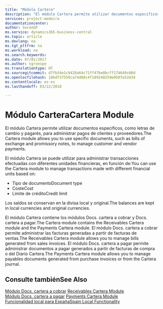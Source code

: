 ```yaml
---
title: "Módulo Cartera"
description: "El módulo Cartera permite utilizar documentos específicos, como letras de cambio y pagarés, para administrar pagos de clientes y proveedores."
services: project-madeira
documentationcenter: 
author: SorenGP
ms.service: dynamics365-business-central
ms.topic: article
ms.devlang: na
ms.tgt_pltfrm: na
ms.workload: na
ms.search.keywords: 
ms.date: 07/01/2017
ms.author: sgroespe
ms.translationtype: HT
ms.sourcegitcommit: d7fb34e1c9428a64c71ff47be8bcff174649c00d
ms.openlocfilehash: 10bdf37559ca74d88c4f189240259e050fe52d34
ms.contentlocale: es-es
ms.lasthandoff: 03/22/2018

---
```

# <a name="cartera-module"></a><span data-ttu-id="01c73-103">Módulo Cartera</span><span class="sxs-lookup"><span data-stu-id="01c73-103">Cartera Module</span></span>
<span data-ttu-id="01c73-104">El módulo Cartera permite utilizar documentos específicos, como letras de cambio y pagarés, para administrar pagos de clientes y proveedores.</span><span class="sxs-lookup"><span data-stu-id="01c73-104">The Cartera module allows you to use specific documents, such as bills of exchange and promissory notes, to manage customer and vendor payments.</span></span>  

<span data-ttu-id="01c73-105">El módulo Cartera se puede utilizar para administrar transacciones efectuadas con diferentes unidades financieras, en función de:</span><span class="sxs-lookup"><span data-stu-id="01c73-105">You can use the Cartera module to manage transactions made with different financial units based on:</span></span>  

- <span data-ttu-id="01c73-106">Tipo de documento</span><span class="sxs-lookup"><span data-stu-id="01c73-106">Document type</span></span>  
- <span data-ttu-id="01c73-107">Coste</span><span class="sxs-lookup"><span data-stu-id="01c73-107">Cost</span></span>  
- <span data-ttu-id="01c73-108">Límite de crédito</span><span class="sxs-lookup"><span data-stu-id="01c73-108">Credit limit</span></span>  

<span data-ttu-id="01c73-109">Los saldos se conservan en la divisa local y original.</span><span class="sxs-lookup"><span data-stu-id="01c73-109">The balances are kept in local currencies and original currencies.</span></span>  

<span data-ttu-id="01c73-110">El módulo Cartera contiene los módulos Docs. cartera a cobrar y Docs. cartera a pagar.</span><span class="sxs-lookup"><span data-stu-id="01c73-110">The Cartera module contains the Receivables Cartera module and the Payments Cartera module.</span></span> <span data-ttu-id="01c73-111">El módulo Docs. cartera a cobrar permite administrar las facturas generadas a partir de facturas de ventas.</span><span class="sxs-lookup"><span data-stu-id="01c73-111">The Receivables Cartera module allows you to manage bills generated from sales invoices.</span></span> <span data-ttu-id="01c73-112">El módulo Docs. cartera a pagar permite administrar documentos a pagar generados a partir de facturas de compra o del Diario Cartera.</span><span class="sxs-lookup"><span data-stu-id="01c73-112">The Payments Cartera module allows you to manage payables documents generated from purchase invoices or from the Cartera journal.</span></span>  

## <a name="see-also"></a><span data-ttu-id="01c73-113">Consulte también</span><span class="sxs-lookup"><span data-stu-id="01c73-113">See Also</span></span>  
 <span data-ttu-id="01c73-114">[Módulo Docs. cartera a cobrar](receivables-cartera-module.md) </span><span class="sxs-lookup"><span data-stu-id="01c73-114">[Receivables Cartera Module](receivables-cartera-module.md) </span></span>  
 <span data-ttu-id="01c73-115">[Módulo Docs. cartera a pagar](payments-cartera-module.md) </span><span class="sxs-lookup"><span data-stu-id="01c73-115">[Payments Cartera Module](payments-cartera-module.md) </span></span>  
 [<span data-ttu-id="01c73-116">Funcionalidad local para España</span><span class="sxs-lookup"><span data-stu-id="01c73-116">Spain Local Functionality</span></span>](spain-local-functionality.md)

